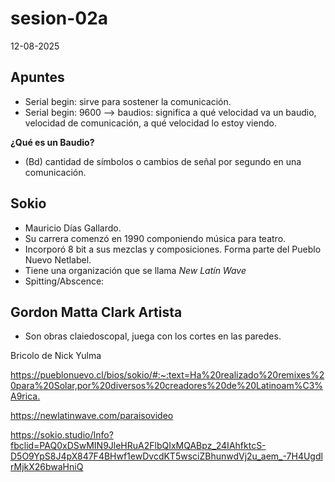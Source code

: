 # sesion-02a

12-08-2025

## Apuntes

- Serial begin: sirve para sostener la comunicación.
- Serial begin: 9600 --> baudios: significa a qué velocidad va un baudio, velocidad de comunicación, a qué velocidad lo estoy viendo.

**¿Qué es un Baudio?**

- (Bd) cantidad de símbolos o cambios de señal por segundo en una comunicación.

## Sokio

- Mauricio Días Gallardo.
- Su carrera comenzó en 1990 componiendo música para teatro.
- Incorporó 8 bit a sus mezclas y composiciones. Forma parte del Pueblo Nuevo Netlabel.
- Tiene una organización que se llama *New Latín Wave*
- Spitting/Abscence:

## Gordon Matta Clark Artista

- Son obras claiedoscopal, juega con los cortes en las paredes.

Bricolo de Nick Yulma

<https://pueblonuevo.cl/bios/sokio/#:~:text=Ha%20realizado%20remixes%20para%20Solar,por%20diversos%20creadores%20de%20Latinoam%C3%A9rica.>

<https://newlatinwave.com/paraisovideo>

<https://sokio.studio/Info?fbclid=PAQ0xDSwMIN9JleHRuA2FlbQIxMQABpz_24IAhfktcS-D5O9YpS8J4pX847F4BHwf1ewDvcdKT5wsciZBhunwdVj2u_aem_-7H4UgdlrMjkX26bwaHniQ>

